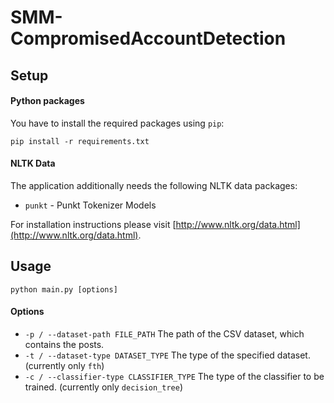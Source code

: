 # SMM-CompromisedAccountDetection

## Setup
#### Python packages
You have to install the required packages using ```pip```:
```
pip install -r requirements.txt
```

#### NLTK Data
The application additionally needs the following NLTK data packages:
- ```punkt``` - Punkt Tokenizer Models

For installation instructions please visit [http://www.nltk.org/data.html](http://www.nltk.org/data.html).

## Usage
```python main.py [options]```

#### Options
- ```-p / --dataset-path FILE_PATH``` The path of the CSV dataset, which contains the posts. 
- ```-t / --dataset-type DATASET_TYPE``` The type of the specified dataset. (currently only ```fth```)
- ```-c / --classifier-type CLASSIFIER_TYPE``` The type of the classifier to be trained. (currently only ```decision_tree```)
